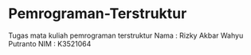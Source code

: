 # Pemrograman-Terstruktur
 Tugas mata kuliah pemrograman terstruktur
 Nama : Rizky Akbar Wahyu Putranto
 NIM  : K3521064
